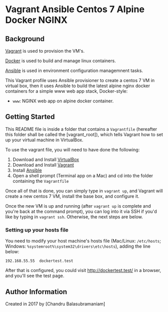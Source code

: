 # Vagrant Ansible Centos 7 Alpine Docker NGINX


## Background

[Vagrant](https://www.vagrantup.com/) is used to provision the VM's.

[Docker](https://www.docker.com/) is used to build and manage linux containers.

[Ansible](http://www.ansible.com/) is used in environment configuration managemnent tasks.


This Vagrant profile uses Ansible provisioner to create a centos 7 VM in virtual box, then it uses Ansible to build the latest alpine nginx docker containers for a simple www web app stack, Docker-style:

  - `www`: NGINX web app on alpine docker container.
 

## Getting Started

This README file is inside a folder that contains a `Vagrantfile` (hereafter this folder shall be called the [vagrant_root]), which tells Vagrant how to set up your virtual machine in VirtualBox.

To use the vagrant file, you will need to have done the following:

  1. Download and Install [VirtualBox](https://www.virtualbox.org/wiki/Downloads)
  2. Download and Install [Vagrant](https://www.vagrantup.com/downloads.html)
  3. Install [Ansible](http://docs.ansible.com/intro_installation.html)
  4. Open a shell prompt (Terminal app on a Mac) and cd into the folder containing the `Vagrantfile`
  
Once all of that is done, you can simply type in `vagrant up`, and Vagrant will create a new centos 7 VM, install the base box, and configure it.

Once the new VM is up and running (after `vagrant up` is complete and you're back at the command prompt), you can log into it via SSH if you'd like by typing in `vagrant ssh`. Otherwise, the next steps are below.

### Setting up your hosts file

You need to modify your host machine's hosts file (Mac/Linux: `/etc/hosts`; Windows: `%systemroot%\system32\drivers\etc\hosts`), adding the line below:

    192.168.55.55  dockertest.test

After that is configured, you could visit http://dockertest.test/ in a browser, and you'll see the test page.

## Author Information

Created in 2017 by [Chandru Balasubramaniam]
